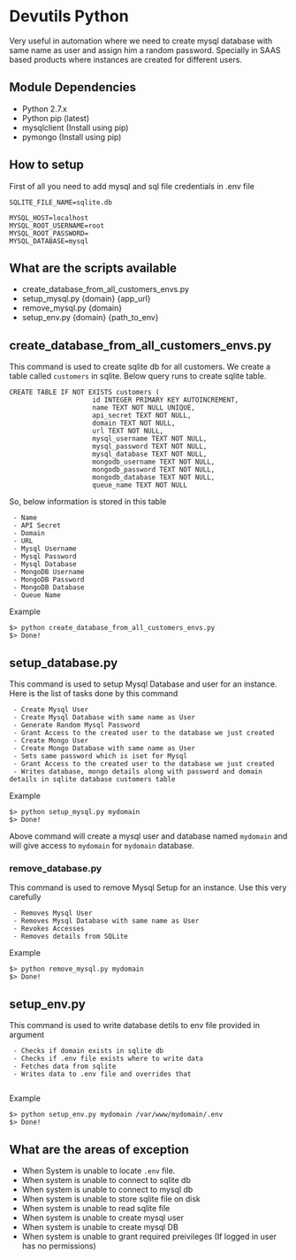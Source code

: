 # Devutils Python
Very useful in automation where we need to create mysql database with same name as user and assign him a random password. Specially in SAAS based products where instances are created for different users.

## Module Dependencies
- Python 2.7.x
- Python pip (latest)
- mysqlclient (Install using pip)
- pymongo (Install using pip)

## How to setup
First of all you need to add mysql and sql file credentials in .env file

```
SQLITE_FILE_NAME=sqlite.db

MYSQL_HOST=localhost
MYSQL_ROOT_USERNAME=root
MYSQL_ROOT_PASSWORD=
MYSQL_DATABASE=mysql
```

## What are the scripts available
 - create_database_from_all_customers_envs.py
 - setup_mysql.py {domain} {app_url}
 - remove_mysql.py {domain}
 - setup_env.py {domain} {path_to_env}

## create\_database\_from_all\_customers\_envs.py
This command is used to create sqlite db for all customers. We create a table called `customers` in sqlite. Below query runs to create sqlite table.

```
CREATE TABLE IF NOT EXISTS customers (
                     id INTEGER PRIMARY KEY AUTOINCREMENT,
                     name TEXT NOT NULL UNIQUE,
                     api_secret TEXT NOT NULL,
                     domain TEXT NOT NULL,
                     url TEXT NOT NULL,
                     mysql_username TEXT NOT NULL,
                     mysql_password TEXT NOT NULL,
                     mysql_database TEXT NOT NULL,
                     mongodb_username TEXT NOT NULL,
                     mongodb_password TEXT NOT NULL,
                     mongodb_database TEXT NOT NULL,
                     queue_name TEXT NOT NULL
```

So, below information is stored in this table

```
 - Name
 - API Secret
 - Domain
 - URL
 - Mysql Username
 - Mysql Password
 - Mysql Database
 - MongoDB Username
 - MongoDB Password
 - MongoDB Database
 - Queue Name
```

Example

```
$> python create_database_from_all_customers_envs.py
$> Done!
```


## setup_database.py
 
This command is used to setup Mysql Database and user for an instance. Here is the list of tasks done by this command

```
 - Create Mysql User
 - Create Mysql Database with same name as User
 - Generate Random Mysql Password
 - Grant Access to the created user to the database we just created
 - Create Mongo User
 - Create Mongo Database with same name as User
 - Sets same password which is iset for Mysql
 - Grant Access to the created user to the database we just created
 - Writes database, mongo details along with password and domain details in sqlite database customers table
```

Example

```
$> python setup_mysql.py mydomain
$> Done!
```

Above command will create a mysql user and database named `mydomain` and will give access to `mydomain` for `mydomain` database.

### remove_database.py
This command is used to remove Mysql Setup for an instance. Use this very carefully
```
 - Removes Mysql User
 - Removes Mysql Database with same name as User
 - Revokes Accesses
 - Removes details from SQLite
```

Example

```
$> python remove_mysql.py mydomain
$> Done!
```

## setup_env.py
This command is used to write database detils to env file provided in argument

```
 - Checks if domain exists in sqlite db 
 - Checks if .env file exists where to write data
 - Fetches data from sqlite
 - Writes data to .env file and overrides that
 
```

Example

```
$> python setup_env.py mydomain /var/www/mydomain/.env
$> Done!
```

## What are the areas of exception
 - When System is unable to locate `.env` file.
 - When system is unable to connect to sqlite db
 - When system is unable to connect to mysql db
 - When system is unable to store sqlite file on disk
 - When system is unable to read sqlite file
 - When system is unable to create mysql user
 - When system is unable to create mysql DB
 - When system is unable to grant required preivileges (If logged in user has no permissions)